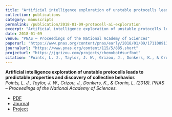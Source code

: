 ```yaml
---
title: "Artificial intelligence exploration of unstable protocells leads to predictable properties and discovery of collective behavior."
collection: publications
category: manuscripts
permalink: /publication/2018-01-09-protocell-ai-exploration
excerpt: "Artificial intelligence exploration of unstable protocells leads to predictable properties and discovery of collective behavior."
date: 2018-01-09
venue: "PNAS – Proceedings of the National Academy of Sciences"
paperurl: "https://www.pnas.org/content/pnas/early/2018/01/09/1711089115.full.pdf"
journalurl: "https://www.pnas.org/content/115/5/885.short"
projecturl: "https://jgrizou.com/projects/chemobot#surfbot"
citation: "Points, L. J., Taylor, J. W., Grizou, J., Donkers, K., & Cronin, L. (2018). PNAS – Proceedings of the National Academy of Sciences."
---
```


**Artificial intelligence exploration of unstable protocells leads to predictable properties and discovery of collective behavior.**  
*Points, L. J., Taylor, J. W., Grizou, J., Donkers, K., & Cronin, L. (2018). PNAS – Proceedings of the National Academy of Sciences.*

- [PDF](https://www.pnas.org/content/pnas/early/2018/01/09/1711089115.full.pdf)  
- [Journal](https://www.pnas.org/content/115/5/885.short)  
- [Project](https://jgrizou.com/projects/chemobot#surfbot)
